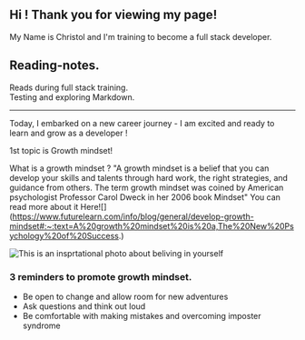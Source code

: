 ## Hi ! Thank you for viewing my page!  

My Name is Christol and I'm training to become a full stack developer.

## Reading-notes.
Reads during full stack training.  
Testing and exploring Markdown.

***

Today, I embarked on a new career journey  - I am excited and ready to learn and grow as a developer !  

1st topic is Growth mindset!  

What is a growth mindset ?
"A growth mindset is a belief that you can develop your skills and talents through hard work, the right strategies, and guidance from others. The term growth mindset was coined by American psychologist Professor Carol Dweck in her 2006 book Mindset" You can read more about it Here![] (https://www.futurelearn.com/info/blog/general/develop-growth-mindset#:~:text=A%20growth%20mindset%20is%20a,The%20New%20Psychology%20of%20Success.)  

![This is an insprtational photo about beliving in yourself](https://teacherbooker.com/wp-content/uploads/2017/10/Blog-pic-growth-mindset-1200x630.jpg)

### 3 reminders to promote growth mindset.
* Be open to change and allow room for new adventures
* Ask questions and think out loud
* Be comfortable with making mistakes and overcoming imposter syndrome
